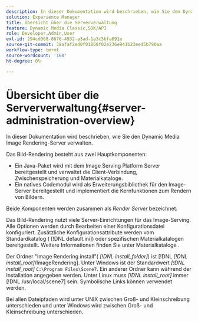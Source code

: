 ```yaml
---
description: In dieser Dokumentation wird beschrieben, wie Sie den Dynamic Media Image Rendering-Server verwalten.
solution: Experience Manager
title: Übersicht über die Serververwaltung
feature: Dynamic Media Classic,SDK/API
role: Developer,Admin,User
exl-id: 294cd068-8676-4932-a3ad-1a3c5bfa691e
source-git-commit: 38afaf2ed0f01868f02e236e941b23eed5b790aa
workflow-type: tm+mt
source-wordcount: '168'
ht-degree: 0%

---
```


# Übersicht über die Serververwaltung{#server-administration-overview}

In dieser Dokumentation wird beschrieben, wie Sie den Dynamic Media Image Rendering-Server verwalten.

Das Bild-Rendering besteht aus zwei Hauptkomponenten:

* Ein Java-Paket wird mit dem Image Serving Platform Server bereitgestellt und verwaltet die Client-Verbindung, Zwischenspeicherung und Materialkataloge.
* Ein natives Codemodul wird als Erweiterungsbibliothek für den Image-Server bereitgestellt und implementiert die Kernfunktionen zum Rendern von Bildern.

Beide Komponenten werden zusammen als *Render Server* bezeichnet.

Das Bild-Rendering nutzt viele Server-Einrichtungen für das Image-Serving. Alle Optionen werden durch Bearbeiten einer Konfigurationsdatei konfiguriert. Zusätzliche Konfigurationsattribute werden vom Standardkatalog ( [!DNL default.ini]) oder spezifischen Materialkatalogen bereitgestellt. Weitere Informationen finden Sie unter Materialkataloge .

Der Ordner &quot;Image Rendering install&quot;( *[!DNL install_folder]*) ist [!DNL *[!DNL install_root]*/ImageRendering]. Unter Windows ist der Standardwert *[!DNL install_root]* `C:\Program Files\Scene7`. Ein anderer Ordner kann während der Installation angegeben werden. Unter Linux muss *[!DNL install_root]* immer [!DNL /usr/local/scene7] sein. Symbolische Links können verwendet werden.

Bei allen Dateipfaden wird unter UNIX zwischen Groß- und Kleinschreibung unterschieden und unter Windows wird zwischen Groß- und Kleinschreibung unterschieden.
